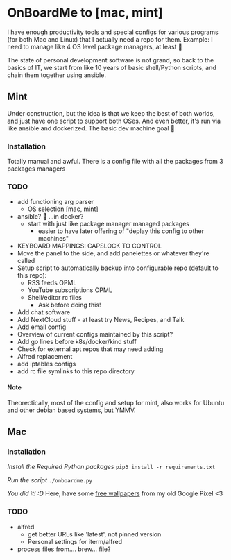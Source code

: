 # OnBoardMe to [mac, mint]
I have enough productivity tools and special configs for various programs (for both Mac and Linux) that I actually need a repo for them. Example: I need to manage like 4 OS level package managers, at least 🤦

The state of personal development software is not grand, so back to the basics of IT, we start from like 10 years of basic shell/Python scripts, and chain them together using ansible.

## Mint
Under construction, but the idea is that we keep the best of both worlds, and just have one script to support both OSes. And even better, it's run via like ansible and dockerized. The basic dev machine goal :blue_heart:

### Installation
Totally manual and awful. There is a config file with all the packages from 3 packages managers

### TODO
* add functioning arg parser
  * OS selection [mac, mint] 
* ansible? 🤔 ...in docker?
  * start with just like package manager managed packages
    * easier to have later offering of "deplay this config to other machines"
* KEYBOARD MAPPINGS: CAPSLOCK TO CONTROL
* Move the panel to the side, and add panelettes or whatever they're called
* Setup script to automatically backup into configurable repo (default to this repo):
  * RSS feeds OPML
  * YouTube subscriptions OPML
  * Shell/editor rc files
    * Ask before doing this!
* Add chat software
* Add NextCloud stuff - at least try News, Recipes, and Talk
* Add email config
* Overview of current configs maintained by this script?
* Add go lines before k8s/docker/kind stuff
* Check for external apt repos that may need adding
* Alfred replacement
* add iptables configs
* add rc file symlinks to this repo directory

#### Note
Theorectically, most of the config and setup for mint, also works for Ubuntu and other debian based systems, but YMMV.

## Mac
### Installation
*Install the Required Python packages*
`pip3 install -r requirements.txt`

*Run the script*
`./onboardme.py`

*You did it! :D* Here, have some [free wallpapers](https://photos.app.goo.gl/mGjmG4o6JB9xxK7BA) from my old Google Pixel <3

### TODO
* alfred
  * get better URLs like 'latest', not pinned version
  * Personal settings for iterm/alfred
* process files from.... brew... file?
